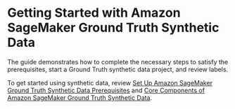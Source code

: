 # Getting Started with Amazon SageMaker Ground Truth Synthetic Data<a name="gts-getting-started"></a>

The guide demonstrates how to complete the necessary steps to satisfy the prerequisites, start a Ground Truth synthetic data project, and review labels\.

To get started using synthetic data, review [Set Up Amazon SageMaker Ground Truth Synthetic Data Prerequisites](gts-getting-started-prerequisites.md) and [Core Components of Amazon SageMaker Ground Truth Synthetic Data](gts-getting-started-core-components.md)\.